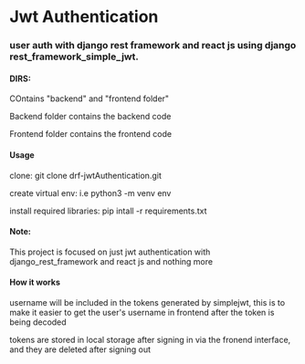 # Jwt Authentication 
<h3>user auth with django rest framework and react js using django rest_framework_simple_jwt.</h3>

<h4>DIRS:</h4>
<p>COntains "backend" and "frontend folder"</p>
<p>Backend folder contains the backend code</p>
<p>Frontend folder contains the frontend code</p>

<h4>Usage</h4>
<p>clone: git clone drf-jwtAuthentication.git</p>
<p>create virtual env: i.e python3 -m venv env</p>
<p>install required libraries: pip intall -r requirements.txt</p> 

<h4>Note:</h4>
<p>This project is focused on just jwt authentication with django_rest_framework and react js and nothing more</p>

<h4>How it works</h4>
<p> username will be included in the tokens generated by simplejwt, this is to make it easier to get the user's username in frontend after the token is being decoded</p>
<p> tokens are stored in local storage after signing in via the fronend interface, and they are deleted after signing out</p>

